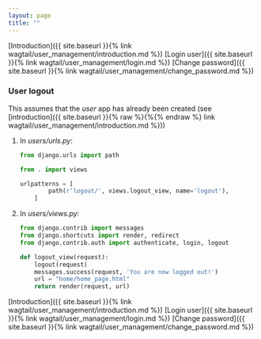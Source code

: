 ```yaml
---
layout: page
title: ""
---
```


[Introduction]({{ site.baseurl }}{% link wagtail/user_management/introduction.md %})
[Login user]({{ site.baseurl }}{% link wagtail/user_management/login.md %})
[Change password]({{ site.baseurl }}{% link wagtail/user_management/change_password.md %})

### User logout

This assumes that the *user* app has already been created (see [introduction]({{ site.baseurl }}{% raw %}{%{% endraw %} link wagtail/user_management/introduction.md %}))

1. In *users/urls.py*:

    ```python    
    from django.urls import path

    from . import views

    urlpatterns = [
            path(r'logout/', views.logout_view, name='logout'),
        ]
    ```
1. In *users/views.py*:

    ```python    
    from django.contrib import messages
    from django.shortcuts import render, redirect
    from django.contrib.auth import authenticate, login, logout    

    def logout_view(request):
        logout(request)
        messages.success(request, 'You are now logged out!')
        url = "home/home_page.html"
        return render(request, url)
    ```
[Introduction]({{ site.baseurl }}{% link wagtail/user_management/introduction.md %})
[Login user]({{ site.baseurl }}{% link wagtail/user_management/login.md %})
[Change password]({{ site.baseurl }}{% link wagtail/user_management/change_password.md %})
